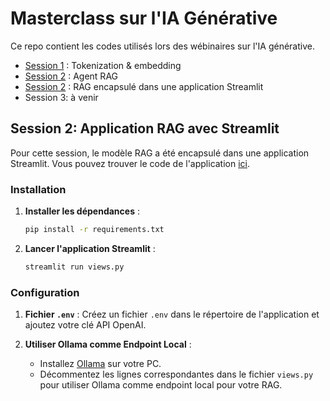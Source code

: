 
# Masterclass sur l'IA Générative

Ce repo contient les codes utilisés lors des wébinaires sur l'IA générative.

-  [Session 1](https://github.com/KamilaKare/Masterclass/blob/main/Masterclass_1.ipynb) : Tokenization & embedding
-  [Session 2](https://github.com/KamilaKare/Masterclass/blob/main/Notebook_Masterclass_2.ipynb) : Agent RAG
-  [Session 2](https://github.com/KamilaKare/Masterclass/blob/main/views.py) : RAG encapsulé dans une application Streamlit
-  Session 3: à venir

## Session 2: Application RAG avec Streamlit

Pour cette session, le modèle RAG a été encapsulé dans une application Streamlit. Vous pouvez trouver le code de l'application [ici](https://github.com/KamilaKare/Masterclass/blob/main/views.py).

### Installation

1. **Installer les dépendances** :
   ```bash
   pip install -r requirements.txt
   ```

2. **Lancer l'application Streamlit** :
   ```bash
   streamlit run views.py
   ```

### Configuration

1. **Fichier `.env`** :
   Créez un fichier `.env` dans le répertoire de l'application et ajoutez votre clé API OpenAI.

2. **Utiliser Ollama comme Endpoint Local** :
   - Installez [Ollama](https://ollama.com/) sur votre PC.
   - Décommentez les lignes correspondantes dans le fichier `views.py` pour utiliser Ollama comme endpoint local pour votre RAG.



